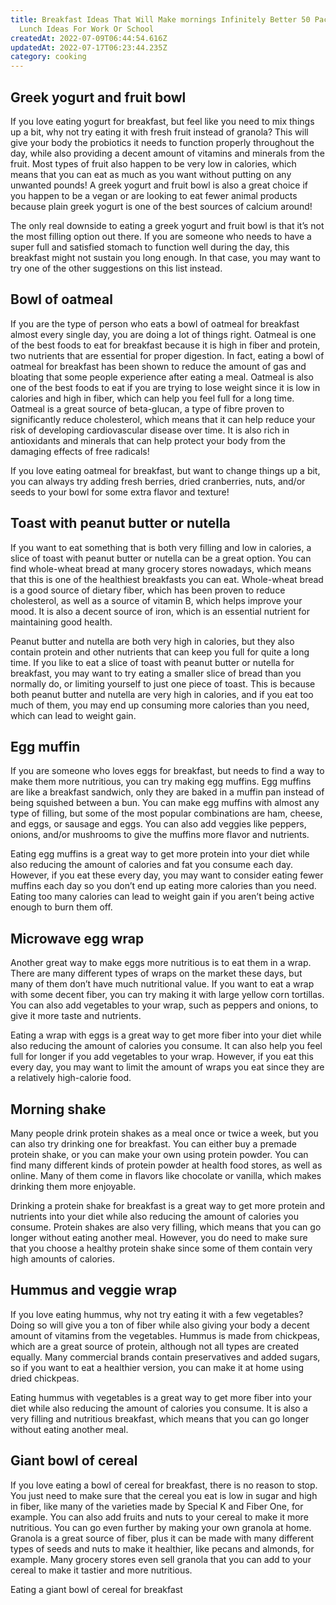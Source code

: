 ```yaml
---
title: Breakfast Ideas That Will Make mornings Infinitely Better 50 Packable
  Lunch Ideas For Work Or School
createdAt: 2022-07-09T06:44:54.616Z
updatedAt: 2022-07-17T06:23:44.235Z
category: cooking
---
```


## Greek yogurt and fruit bowl

If you love eating yogurt for breakfast, but feel like you need to mix things up a bit, why not try eating it with fresh fruit instead of granola? This will give your body the probiotics it needs to function properly throughout the day, while also providing a decent amount of vitamins and minerals from the fruit. Most types of fruit also happen to be very low in calories, which means that you can eat as much as you want without putting on any unwanted pounds! A greek yogurt and fruit bowl is also a great choice if you happen to be a vegan or are looking to eat fewer animal products because plain greek yogurt is one of the best sources of calcium around!

The only real downside to eating a greek yogurt and fruit bowl is that it’s not the most filling option out there. If you are someone who needs to have a super full and satisfied stomach to function well during the day, this breakfast might not sustain you long enough. In that case, you may want to try one of the other suggestions on this list instead.

## Bowl of oatmeal

If you are the type of person who eats a bowl of oatmeal for breakfast almost every single day, you are doing a lot of things right. Oatmeal is one of the best foods to eat for breakfast because it is high in fiber and protein, two nutrients that are essential for proper digestion. In fact, eating a bowl of oatmeal for breakfast has been shown to reduce the amount of gas and bloating that some people experience after eating a meal. Oatmeal is also one of the best foods to eat if you are trying to lose weight since it is low in calories and high in fiber, which can help you feel full for a long time. Oatmeal is a great source of beta-glucan, a type of fibre proven to significantly reduce cholesterol, which means that it can help reduce your risk of developing cardiovascular disease over time. It is also rich in antioxidants and minerals that can help protect your body from the damaging effects of free radicals!

If you love eating oatmeal for breakfast, but want to change things up a bit, you can always try adding fresh berries, dried cranberries, nuts, and/or seeds to your bowl for some extra flavor and texture!

## Toast with peanut butter or nutella

If you want to eat something that is both very filling and low in calories, a slice of toast with peanut butter or nutella can be a great option. You can find whole-wheat bread at many grocery stores nowadays, which means that this is one of the healthiest breakfasts you can eat. Whole-wheat bread is a good source of dietary fiber, which has been proven to reduce cholesterol, as well as a source of vitamin B, which helps improve your mood. It is also a decent source of iron, which is an essential nutrient for maintaining good health.

Peanut butter and nutella are both very high in calories, but they also contain protein and other nutrients that can keep you full for quite a long time. If you like to eat a slice of toast with peanut butter or nutella for breakfast, you may want to try eating a smaller slice of bread than you normally do, or limiting yourself to just one piece of toast. This is because both peanut butter and nutella are very high in calories, and if you eat too much of them, you may end up consuming more calories than you need, which can lead to weight gain.

## Egg muffin

If you are someone who loves eggs for breakfast, but needs to find a way to make them more nutritious, you can try making egg muffins. Egg muffins are like a breakfast sandwich, only they are baked in a muffin pan instead of being squished between a bun. You can make egg muffins with almost any type of filling, but some of the most popular combinations are ham, cheese, and eggs, or sausage and eggs. You can also add veggies like peppers, onions, and/or mushrooms to give the muffins more flavor and nutrients.

Eating egg muffins is a great way to get more protein into your diet while also reducing the amount of calories and fat you consume each day. However, if you eat these every day, you may want to consider eating fewer muffins each day so you don’t end up eating more calories than you need. Eating too many calories can lead to weight gain if you aren’t being active enough to burn them off.

## Microwave egg wrap

Another great way to make eggs more nutritious is to eat them in a wrap. There are many different types of wraps on the market these days, but many of them don’t have much nutritional value. If you want to eat a wrap with some decent fiber, you can try making it with large yellow corn tortillas. You can also add vegetables to your wrap, such as peppers and onions, to give it more taste and nutrients.

Eating a wrap with eggs is a great way to get more fiber into your diet while also reducing the amount of calories you consume. It can also help you feel full for longer if you add vegetables to your wrap. However, if you eat this every day, you may want to limit the amount of wraps you eat since they are a relatively high-calorie food.

## Morning shake

Many people drink protein shakes as a meal once or twice a week, but you can also try drinking one for breakfast. You can either buy a premade protein shake, or you can make your own using protein powder. You can find many different kinds of protein powder at health food stores, as well as online. Many of them come in flavors like chocolate or vanilla, which makes drinking them more enjoyable.

Drinking a protein shake for breakfast is a great way to get more protein and nutrients into your diet while also reducing the amount of calories you consume. Protein shakes are also very filling, which means that you can go longer without eating another meal. However, you do need to make sure that you choose a healthy protein shake since some of them contain very high amounts of calories.

## Hummus and veggie wrap

If you love eating hummus, why not try eating it with a few vegetables? Doing so will give you a ton of fiber while also giving your body a decent amount of vitamins from the vegetables. Hummus is made from chickpeas, which are a great source of protein, although not all types are created equally. Many commercial brands contain preservatives and added sugars, so if you want to eat a healthier version, you can make it at home using dried chickpeas.

Eating hummus with vegetables is a great way to get more fiber into your diet while also reducing the amount of calories you consume. It is also a very filling and nutritious breakfast, which means that you can go longer without eating another meal.

## Giant bowl of cereal

If you love eating a bowl of cereal for breakfast, there is no reason to stop. You just need to make sure that the cereal you eat is low in sugar and high in fiber, like many of the varieties made by Special K and Fiber One, for example. You can also add fruits and nuts to your cereal to make it more nutritious. You can go even further by making your own granola at home. Granola is a great source of fiber, plus it can be made with many different types of seeds and nuts to make it healthier, like pecans and almonds, for example. Many grocery stores even sell granola that you can add to your cereal to make it tastier and more nutritious.

Eating a giant bowl of cereal for breakfast
